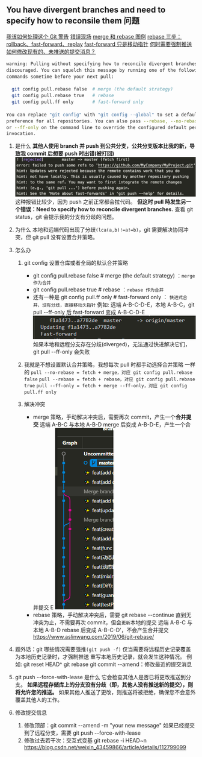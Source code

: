 ## You have divergent branches and need to specify how to reconsile them 问题

[我该如何处理这个 Git 警告](https://stackoverflow.com/questions/62653114/how-can-i-deal-with-this-git-warning-pulling-without-specifying-how-to-reconci)
[错误现场](https://jumping-code.com/2022/06/09/solution-git-divergent-branches/)
[ merge 和 rebase 图例](https://stackoverflow.com/questions/16666089/whats-the-difference-between-git-merge-and-git-rebase)
[rebase 三步：rollback、fast-forward、replay](https://stackoverflow.com/questions/62659379/difference-between-git-pull-rebase-autostash-and-git-pull-ff-only)
[fast-forward 只是移动指针](https://stackoverflow.com/questions/25430600/difference-between-git-pull-rebase-and-git-pull-ff-only)
[何时需要强制推送](https://stackoverflow.com/questions/43567577/what-is-the-difference-between-force-push-and-normal-push-in-git)
[如何修改现有的、未推送的提交消息？](https://)

```bash
warning: Pulling without specifying how to reconcile divergent branches is
discouraged. You can squelch this message by running one of the following
commands sometime before your next pull:

  git config pull.rebase false  # merge (the default strategy)
  git config pull.rebase true   # rebase
  git config pull.ff only       # fast-forward only

You can replace "git config" with "git config --global" to set a default
preference for all repositories. You can also pass --rebase, --no-rebase,
or --ff-only on the command line to override the configured default per
invocation.
```

1. 是什么
   **其他人使用 branch 并 push 到公共分支，公共分支版本比我的新，导致我 commit 后想要 push 时出错(被打回)**
   ![push被rejected](image.png)
   这种报错比较少，因为 push 之前正常都会拉代码。
   **但这时 pull 時发生另一个错误：Need to specify how to reconcile divergent branches.**
   查看 git status，git 会提示我的分支有分歧的问题。
2. 为什么
   本地和远端代码出现了分歧`(lca(a,b)!=a!=b)`，git 需要解决协同冲突，但 git pull 没有设置合并策略。
3. 怎么办

   1. git config 设置仓库或者全局的默认合并策略

      - git config pull.rebase false # merge (the default strategy) ：`merge 作为合并`
      - git config pull.rebase true # rebase ：`rebase 作为合并`
      - 还有一种是 git config pull.ff only # fast-forward only ：
        `快进式合并，没有分歧，直接移动头指针`
        例如:
        远端 A-B-C-D-E，本地 A-B-C，git pull --ff-only 后 fast-forward 变成 A-B-C-D-E
        ![你经常可以看到，pull没有分歧时会显示FastForward](ff.png)
        如果本地和远程分支存在分歧(diverged)，无法通过快进解决它们， git pull --ff-only 会失败

   2. 我就是不想设置默认合并策略，我想每次 pull 时都手动选择合并策略
      一样的
      `pull --no-rebase = fetch + merge，对应 git config pull.rebase false`
      `pull --rebase = fetch + rebase，对应 git config pull.rebase true`
      `pull --ff-only = fetch + merge --ff-only，对应 git config pull.ff only`

   3. 解决冲突
      - merge 策略，手动解决冲突后，需要再次 commit，产生一个**合并提交**
        远端 A-B-C 与本地 A-B-D merge 后变成 A-B-D-E，产生一个合并提交 E
        ![merge在git-graph上并行](<{6)2~%}68L57Q2~SM52LZYQ.png>)
      - rebase 策略，手动解决冲突后，需要 git rebase --continue 直到无冲突为止，不需要再次 commit，但会`更新`本地的提交
        远端 A-B-C 与本地 A-B-D rebase 后变成 A-B-C-D'，不会产生合并提交
        https://www.aslinwang.com/2019/06/git-rebase/

4. 题外话：git 哪些情况需要强推`(git push -f)`
   仅当需要将远程历史记录覆盖为本地历史记录时，才强制推送
   重写本地历史记录，就会发生这种情况。
   例如:
   git reset HEAD^
   git rebase
   git commit --amend：修改最近的提交消息
5. git push --force-with-lease 是什么
   它会检查其他人是否已将更改推送到分支。
   **如果远程存储库上的分支没有分歧（即，其他人没有推送新的提交），则将允许您的推送。**
   如果其他人推送了更改，则推送将被拒绝，确保您不会意外覆盖其他人的工作。

6. 修改提交信息
   1. 修改顶部：git commit --amend -m "your new message"
      如果已经提交到了远程分支，需要 git push --force-with-lease
   2. 修改过去若干次：交互式变基
      git rebase -i HEAD~n
      https://blog.csdn.net/weixin_43459866/article/details/112799099
